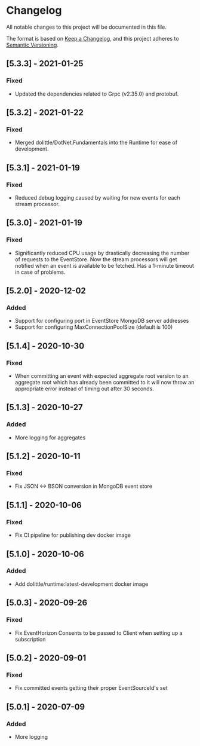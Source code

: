 # Changelog
All notable changes to this project will be documented in this file.

The format is based on [Keep a Changelog](https://keepachangelog.com/en/1.0.0/),
and this project adheres to [Semantic Versioning](https://semver.org/spec/v2.0.0.html).

## [5.3.3] - 2021-01-25
### Fixed
- Updated the dependencies related to Grpc (v2.35.0) and protobuf.

## [5.3.2] - 2021-01-22
### Fixed
- Merged dolittle/DotNet.Fundamentals into the Runtime for ease of development.

## [5.3.1] - 2021-01-19
### Fixed
- Reduced debug logging caused by waiting for new events for each stream processor.

## [5.3.0] - 2021-01-19
### Fixed
- Significantly reduced CPU usage by drastically decreasing the number of requests to the EventStore. Now the stream processors will get notified when an event is available to be fetched. Has a 1-minute timeout in case of problems.

## [5.2.0] - 2020-12-02
### Added
- Support for configuring port in EventStore MongoDB server addresses
- Support for configuring MaxConnectionPoolSize (default is 100)

## [5.1.4] - 2020-10-30
### Fixed
- When committing an event with expected aggregate root version to an aggregate root which has already been committed to it will now throw an appropriate error instead of timing out after 30 seconds.

## [5.1.3] - 2020-10-27
### Added
- More logging for aggregates

## [5.1.2] - 2020-10-11
### Fixed
- Fix JSON <-> BSON conversion in MongoDB event store

## [5.1.1] - 2020-10-06
### Fixed
- Fix CI pipeline for publishing dev docker image

## [5.1.0] - 2020-10-06
### Added
- Add dolittle/runtime:latest-development docker image

## [5.0.3] - 2020-09-26
### Fixed
- Fix EventHorizon Consents to be passed to Client when setting up a subscription

## [5.0.2] - 2020-09-01
### Fixed
- Fix committed events getting their proper EventSourceId's set

## [5.0.1] - 2020-07-09
### Added
- More logging

